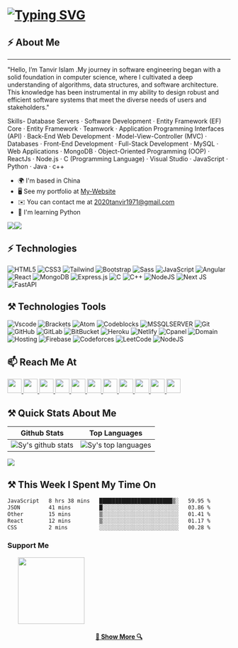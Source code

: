 [![Typing SVG](https://readme-typing-svg.demolab.com?font=Fira+Code&weight=700&pause=1000&center=true&vCenter=true&random=false&width=435&lines=Hello,+There!+👋;I'm++Tanvir+Islam+.+.+.;I'm++a+Software++Engineer+)](https://git.io/typing-svg)
====================================================================================================================================

## ⚡ About Me
-----------------

"Hello, I’m Tanvir Islam .My journey in software engineering began with a solid foundation in computer science, where I cultivated a deep understanding of algorithms, data structures, and software architecture. This knowledge has been instrumental in my ability to design robust and efficient software systems that meet the diverse needs of users and stakeholders."

Skills-
Database Servers · Software Development · Entity Framework (EF) Core · Entity Framework · Teamwork · Application Programming Interfaces (API) · Back-End Web Development · Model-View-Controller (MVC) · Databases · Front-End Development · Full-Stack Development · MySQL · Web Applications · MongoDB  · Object-Oriented Programming (OOP) · ReactJs · Node.js · C (Programming Language)  · Visual Studio  · JavaScript · Python · Java · c++    

* 🌍  I'm based in China
* 🖥️  See my portfolio at [My-Website](http://tanvir-islam-portfolio.netlify.app/)
* ✉️  You can contact me at [2020tanvir1971@gmail.com](mailto:2020tanvir1971@gmail.com)
* 🧠  I'm learning Python

<a href="https://www.github.com/Tanvir-yzu" target="_blank" rel="noreferrer"><img
src="https://img.shields.io/github/followers/Tanvir-yzu?logo=github&style=for-the-badge&color=14b8a6&labelColor=0f172a" /></a><a href="https://www.x.com/@2020tanvir1971" target="_blank" rel="noreferrer"><img
src="https://img.shields.io/twitter/follow/2020tanvir1971?logo=twitter&style=for-the-badge&color=14b8a6&labelColor=0f172a"
/></a>
## ⚡ Technologies

![HTML5](https://img.shields.io/badge/-HTML5-E34F26?style=flat-square&logo=html5&logoColor=white)
![CSS3](https://img.shields.io/badge/-CSS3-1572B6?style=flat-square&logo=css3)
![Tailwind](https://img.shields.io/badge/-Tailwind-1572B6?style=flat-square&logo=tailwind)
![Bootstrap](https://img.shields.io/badge/-Bootstrap-563D7C?style=flat-square&logo=bootstrap)
![Sass](https://img.shields.io/badge/-Sass-563D7C?style=flat-square&logo=sass)
![JavaScript](https://img.shields.io/badge/-JavaScript-black?style=flat-square&logo=javascript)
![Angular](https://img.shields.io/badge/-Angular-black?style=flat-square&logo=angular)
![React](https://img.shields.io/badge/-React-black?style=flat-square&logo=react)
![MongoDB](https://img.shields.io/badge/-MongoDB-black?style=flat-square&logo=mongodb)
![Express.js](https://img.shields.io/badge/express.js-%23404d59.svg?style=for-the-badge&logo=express&logoColor=%2361DAFB)
![C](https://img.shields.io/badge/-C-00599C?style=flat-square&logo=c)
![C++](https://img.shields.io/badge/-C++-00599C?style=flat-square&logo=c)
![NodeJS](https://img.shields.io/badge/node.js-6DA55F?style=for-the-badge&logo=node.js&logoColor=white)
![Next JS](https://img.shields.io/badge/Next-black?style=for-the-badge&logo=next.js&logoColor=white)
![FastAPI](https://img.shields.io/badge/FastAPI-005571?style=for-the-badge&logo=fastapi)
## ⚒ Technologies Tools

![Vscode](https://img.shields.io/badge/-VSCode-black?style=flat-square&logo=vscode)
![Brackets](https://img.shields.io/badge/-Brackets-black?style=flat-square&logo=brackets)
![Atom](https://img.shields.io/badge/-Atom-black?style=flat-square&logo=atom)
![Codeblocks](https://img.shields.io/badge/-Codeblocks-00599C?style=flat-square&logo=codeblocks)
![MSSQLSERVER](https://img.shields.io/badge/-MSSQLSERVER-black?style=flat-square&logo=mssqlserver)
![Git](https://img.shields.io/badge/-Git-black?style=flat-square&logo=git)
![GitHub](https://img.shields.io/badge/-GitHub-181717?style=flat-square&logo=github)
![GitLab](https://img.shields.io/badge/-GitLab-FCA121?style=flat-square&logo=gitlab)
![BitBucket](https://img.shields.io/badge/-BitBucket-darkblue?style=flat-square&logo=bitbucket)
![Heroku](https://img.shields.io/badge/-Heroku-430098?style=flat-square&logo=heroku)
![Netlify](https://img.shields.io/badge/-Netlify-430098?style=flat-square&logo=netlify)
![Cpanel](https://img.shields.io/badge/-Cpanel-FCA121?style=flat-square&logo=cpanel)
![Domain](https://img.shields.io/badge/-Domain-FCA121?style=flat-square&logo=domain)
![Hosting](https://img.shields.io/badge/-Hosting-FCA121?style=flat-square&logo=hosting)
![Firebase](https://img.shields.io/badge/Firebase-039BE5?style=for-the-badge&logo=Firebase&logoColor=white)
![Codeforces](https://img.shields.io/badge/Codeforces-445f9d?style=for-the-badge&logo=Codeforces&logoColor=white)
![LeetCode](https://img.shields.io/badge/LeetCode-000000?style=for-the-badge&logo=LeetCode&logoColor=#d16c06)
![NodeJS](https://img.shields.io/badge/node.js-6DA55F?style=for-the-badge&logo=node.js&logoColor=white)

## 📫 Reach Me At 

<p align="left"> <a href="https://www.codepen.io/Programming-of-fuel-" target="_blank" rel="noreferrer"> <picture> <source media="(prefers-color-scheme: dark)" srcset="https://raw.githubusercontent.com/danielcranney/readme-generator/main/public/icons/socials/codepen-dark.svg" /> <source media="(prefers-color-scheme: light)" srcset="https://raw.githubusercontent.com/danielcranney/readme-generator/main/public/icons/socials/codepen.svg" /> <img src="https://raw.githubusercontent.com/danielcranney/readme-generator/main/public/icons/socials/codepen.svg" width="32" height="32" /> </picture> </a> <a href="https://www.dev.to/tanvir2041" target="_blank" rel="noreferrer"> <picture> <source media="(prefers-color-scheme: dark)" srcset="https://raw.githubusercontent.com/danielcranney/readme-generator/main/public/icons/socials/devdotto-dark.svg" /> <source media="(prefers-color-scheme: light)" srcset="https://raw.githubusercontent.com/danielcranney/readme-generator/main/public/icons/socials/devdotto.svg" /> <img src="https://raw.githubusercontent.com/danielcranney/readme-generator/main/public/icons/socials/devdotto.svg" width="32" height="32" /> </picture> </a> <a href="https://discord.com/users/tanvirhasanbappy" target="_blank" rel="noreferrer"> <picture> <source media="(prefers-color-scheme: dark)" srcset="undefined" /> <source media="(prefers-color-scheme: light)" srcset="https://raw.githubusercontent.com/danielcranney/readme-generator/main/public/icons/socials/discord.svg" /> <img src="https://raw.githubusercontent.com/danielcranney/readme-generator/main/public/icons/socials/discord.svg" width="32" height="32" /> </picture> </a> <a href="https://www.facebook.com/Progeammer007" target="_blank" rel="noreferrer"> <picture> <source media="(prefers-color-scheme: dark)" srcset="https://raw.githubusercontent.com/danielcranney/readme-generator/main/public/icons/socials/facebook-dark.svg" /> <source media="(prefers-color-scheme: light)" srcset="https://raw.githubusercontent.com/danielcranney/readme-generator/main/public/icons/socials/facebook.svg" /> <img src="https://raw.githubusercontent.com/danielcranney/readme-generator/main/public/icons/socials/facebook.svg" width="32" height="32" /> </picture> </a> <a href="https://www.github.com/Tanvir-yzu" target="_blank" rel="noreferrer"> <picture> <source media="(prefers-color-scheme: dark)" srcset="https://raw.githubusercontent.com/danielcranney/readme-generator/main/public/icons/socials/github-dark.svg" /> <source media="(prefers-color-scheme: light)" srcset="https://raw.githubusercontent.com/danielcranney/readme-generator/main/public/icons/socials/github.svg" /> <img src="https://raw.githubusercontent.com/danielcranney/readme-generator/main/public/icons/socials/github.svg" width="32" height="32" /> </picture> </a> <a href="http://www.instagram.com/tanvirislam1971" target="_blank" rel="noreferrer"> <picture> <source media="(prefers-color-scheme: dark)" srcset="undefined" /> <source media="(prefers-color-scheme: light)" srcset="https://raw.githubusercontent.com/danielcranney/readme-generator/main/public/icons/socials/instagram.svg" /> <img src="https://raw.githubusercontent.com/danielcranney/readme-generator/main/public/icons/socials/instagram.svg" width="32" height="32" /> </picture> </a> <a href="https://www.linkedin.com/in/tanvir-islam-070a16231" target="_blank" rel="noreferrer"> <picture> <source media="(prefers-color-scheme: dark)" srcset="https://raw.githubusercontent.com/danielcranney/readme-generator/main/public/icons/socials/linkedin-dark.svg" /> <source media="(prefers-color-scheme: light)" srcset="https://raw.githubusercontent.com/danielcranney/readme-generator/main/public/icons/socials/linkedin.svg" /> <img src="https://raw.githubusercontent.com/danielcranney/readme-generator/main/public/icons/socials/linkedin.svg" width="32" height="32" /> </picture> </a> <a href="http://www.medium.com/@2020tanvir1971" target="_blank" rel="noreferrer"> <picture> <source media="(prefers-color-scheme: dark)" srcset="https://raw.githubusercontent.com/danielcranney/readme-generator/main/public/icons/socials/medium-dark.svg" /> <source media="(prefers-color-scheme: light)" srcset="https://raw.githubusercontent.com/danielcranney/readme-generator/main/public/icons/socials/medium.svg" /> <img src="https://raw.githubusercontent.com/danielcranney/readme-generator/main/public/icons/socials/medium.svg" width="32" height="32" /> </picture> </a> <a href="https://www.stackoverflow.com/users//18600445/tanvir" target="_blank" rel="noreferrer"> <picture> <source media="(prefers-color-scheme: dark)" srcset="undefined" /> <source media="(prefers-color-scheme: light)" srcset="https://raw.githubusercontent.com/danielcranney/readme-generator/main/public/icons/socials/stackoverflow.svg" /> <img src="https://raw.githubusercontent.com/danielcranney/readme-generator/main/public/icons/socials/stackoverflow.svg" width="32" height="32" /> </picture> </a> <a href="https://www.x.com/@2020tanvir1971" target="_blank" rel="noreferrer"> <picture> <source media="(prefers-color-scheme: dark)" srcset="https://raw.githubusercontent.com/danielcranney/readme-generator/main/public/icons/socials/twitter-dark.svg" /> <source media="(prefers-color-scheme: light)" srcset="https://raw.githubusercontent.com/danielcranney/readme-generator/main/public/icons/socials/twitter.svg" /> <img src="https://raw.githubusercontent.com/danielcranney/readme-generator/main/public/icons/socials/twitter.svg" width="32" height="32" /> </picture> </a> <a href="https://www.threads.net/@tanvirislam1971" target="_blank" rel="noreferrer"> <picture> <source media="(prefers-color-scheme: dark)" srcset="https://raw.githubusercontent.com/danielcranney/readme-generator/main/public/icons/socials/threads-dark.svg" /> <source media="(prefers-color-scheme: light)" srcset="https://raw.githubusercontent.com/danielcranney/readme-generator/main/public/icons/socials/threads.svg" /> <img src="https://raw.githubusercontent.com/danielcranney/readme-generator/main/public/icons/socials/threads.svg" width="32" height="32" /> </picture> </a></p>

## ⚒ Quick Stats About Me

| Github Stats | Top Languages |
| --- | --- |
| ![Sy's github stats](https://github-readme-stats.vercel.app/api?username=Tanvir-yzu&show_icons=true&title_color=f6c32c&icon_color=f6c32c&text_color=9f9f9f&bg_color=151515&count_private=true) | ![Sy's top languages](https://github-readme-stats.vercel.app/api/top-langs/?username=Tanvir-yzu&show_icons=true&title_color=f6c32c&icon_color=f6c32c&text_color=9f9f9f&bg_color=151515&count_private=true&layout=compact) |

<a href="http://www.github.com/Tanvir-yzu"><img src="https://github-readme-streak-stats.herokuapp.com/?user=Tanvir-yzu&stroke=64748b&background=0f172a&ring=10b981&fire=10b981&currStreakNum=64748b&currStreakLabel=10b981&sideNums=64748b&sideLabels=64748b&dates=64748b&hide_border=true" /></a>

## ⚒ This Week I Spent My Time On
<!--START_SECTION:waka-->

```txt
JavaScript   8 hrs 38 mins   ███████████████████████▒░   59.95 %
JSON         41 mins         █░░░░░░░░░░░░░░░░░░░░░░░░   03.86 %
Other        15 mins         ▒░░░░░░░░░░░░░░░░░░░░░░░░   01.41 %
React        12 mins         ▒░░░░░░░░░░░░░░░░░░░░░░░░   01.17 %
CSS          2 mins          ░░░░░░░░░░░░░░░░░░░░░░░░░   00.28 %
```

<!--END_SECTION:waka-->


### Support Me

<ul style="list-style-type: none; margin: 0;">

<li style="display: inline-block; margin-right: 0.25rem;"><a href="https://www.ko-fi.com/tanviryzu"><img src="https://storage.ko-fi.com/cdn/kofi2.png?v=3" width="150"/></a></li>

</ul>
<h4 align="center">
  <a href="https://github.com/Tanvir-yzu?tab=repositories" title="Show Repositories">🔎 Show More 🔍</a>
</h4>
